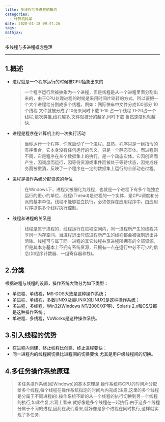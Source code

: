 ```yaml
---
title: 多线程与多进程的概念
categories:
  - 计算机科学
date: 2020-01-18 09:47:26
tags:
mathjax:
---
```



多线程与多进程概念整理

<!--more-->

---

## 1.概述

- 进程就是一个程序运行的时候被CPU抽象出来的
  
  > 一个程序运行后被抽象为一个进程，但是线程是从一个进程里面分割出来的，由于CPU处理进程的时候是采用时间片轮转的方式，所以要把一个大个进程给分割成多个线程，例如：网际快车中文件分成100部分 10个线程 文件就被分成了10份来同时下载 1-10 占一个线程 11-20占一个线程,依次类推,线程越多,文件就被分的越多,同时下载 当然速度也就越快.
  
- 进程是程序在计算机上的一次执行活动
  
  > 当你运行一个程序，你就启动了一个进程。显然，程序只是一组指令的有序集合，它本身没有任何运行的含义，只是一个静态实体。而进程则不同，它是程序在某个数据集上的执行，是一个动态实体。它因创建而产生，因调度而运行，因等待资源或事件而被处于等待状态，因完成任务而被撤消，反映了一个程序在一定的数据集上运行的全部动态过程。
  
- 进程是操作系统分配资源的单位
  
  > 在Windows下，进程又被细化为线程，也就是一个进程下有多个能独立运行的更小的单位。线程(Thread)是进程的一个实体，是CPU调度和分派的基本单位。线程不能够独立执行，必须依存在应用程序中，由应用程序提供多个线程执行控制。
  
- 线程和进程的关系是
  
  > 线程是属于进程的，线程运行在进程空间内，同一进程所产生的线程共享同一内存空间，当进程退出时该进程所产生的线程都会被强制退出并清除。线程可与属于同一进程的其它线程共享进程所拥有的全部资源，但是其本身基本上不拥有系统资源，只拥有一点在运行中必不可少的信息(如程序计数器、一组寄存器和栈)。

## 2.分类

根据进程与线程的设置，操作系统大致分为如下类型：

- 单进程、单线程，MS-DOS大致是这种操作系统；
- 多进程、单线程，多数UNIX(及类UNIX的LINUX)是这种操作系统；
- 多进程、多线程，Win32(Windows NT/2000/XP等)、Solaris 2.x和OS/2都是这种操作系统；
- 单进程、多线程，VxWorks是这种操作系统。

## 3.引入线程的优势

- 在进程内创建、终止线程比创建、终止进程要快；
- 同一进程内的线程间切换比进程间的切换要快,尤其是用户级线程间的切换。

## 4.多任务操作系统原理

>  多任务操作系统(如Windows)的基本原理是:操作系统将CPU的时间片分配给多个线程,每个线程在操作系统指定的时间片内完成(注意,这里的多个线程是分属于不同进程的).操作系统不断的从一个线程的执行切换到另一个线程的执行,如此往复,宏观上看来,就好像是多个线程在一起执行.由于这多个线程分属于不同的进程,因此在我们看来,就好像是多个进程在同时执行,这样就实现了多任务.
